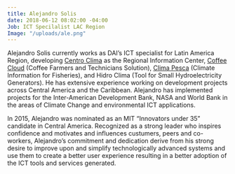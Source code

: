 ```yaml
---
title: Alejandro Solis
date: 2018-06-12 08:02:00 -04:00
Job: ICT Specilalist LAC Region
Image: "/uploads/ale.png"
---
```


Alejandro Solis currently works as DAI’s ICT specialist for Latin America Region, developing [Centro Clima](http://www.centroclima.org) as the Regional Information Center, [Coffee Cloud](http://www.centroclima.org/coffee-cloud) (Coffee Farmers and Technicians Solution), [Clima Pesca](http://www.climapesca.org) (Climate Information for Fisheries), and Hidro Clima (Tool for Small Hydroelectricity Generators). He has extensive experience working on development projects across Central America and the Caribbean.  Alejandro has implemented projects for the Inter-American Development Bank, NASA and World Bank in the areas of Climate Change and environmental ICT applications.

In 2015, Alejandro was nominated as an MIT “Innovators under 35” candidate in Central America. Recognized as a strong leader who inspires confidence and motivates and influences custumers, peers and co-workers, Alejandro’s commitment and dedication derive from his strong desire to improve upon and simplify technologically advanced systems and use them to create a better user experience resulting in a better adoption of the ICT tools and services generated.